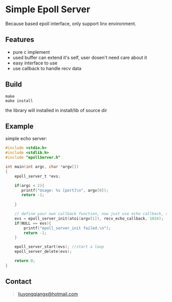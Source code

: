# Simple Epoll Server
Because based epoll interface, only support linx environment.
## Features
- pure c implement
- used buffer can extend it's self, user dosen't need care about it
- easy interface to use
- use callback to handle recv data

## Build
``` shell
make
make install
```
the library will installed in install/lib of source dir

## Example
simple echo server:
``` c
#include <stdio.h>
#include <stdlib.h>
#include "epollServer.h"

int main(int argc, char *argv[])
{
    epoll_server_t *evs;

    if(argc < 2){
       printf("Usage: %s [port]\n", argv[0]);
       return -1;
                                    
    }

    // define your own callback function, now just use echo callback, send data back to client. 
    evs = epoll_server_init(atoi(argv[1]), recv_echo_callback, 1024);
    if(NULL == evs){
        printf("epoll_server_init failed.\n");
        return -1;
    }

    epoll_server_start(evs); //start a loop
    epoll_server_delete(evs);

    return 0;
}

```

## Contact
> liuyongqiangx@hotmail.com
